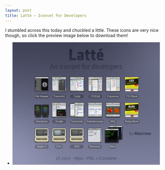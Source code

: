```yaml
---
layout: post
title: Latté — Iconset For Developers
---
```


I stumbled across this today and chuckled a little. These icons are very nice though, so click the preview image below to download them!

<ul class="images">

<li><a href="http://macintex.deviantart.com/art/Latte-Iconset-for-Developers-184245099" title="Geeky brilliance."><img src="/images/developer_icons.png" alt="Abiko House" width="500" height="400"></a></li>

</ul>